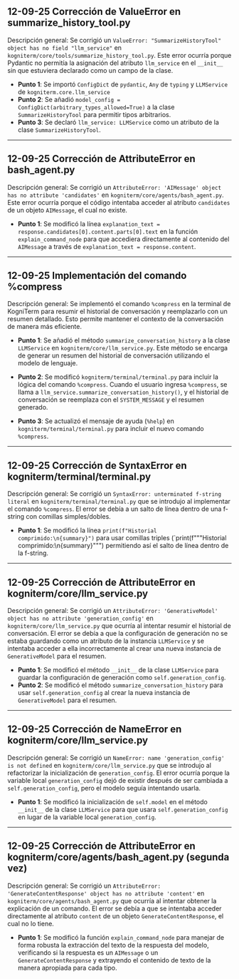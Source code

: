 ## 12-09-25 Corrección de ValueError en summarize_history_tool.py

Descripción general: Se corrigió un `ValueError: "SummarizeHistoryTool" object has no field "llm_service"` en `kogniterm/core/tools/summarize_history_tool.py`. Este error ocurría porque Pydantic no permitía la asignación del atributo `llm_service` en el `__init__` sin que estuviera declarado como un campo de la clase.

- **Punto 1**: Se importó `ConfigDict` de `pydantic`, `Any` de `typing` y `LLMService` de `kogniterm.core.llm_service`
- **Punto 2**: Se añadió `model_config = ConfigDict(arbitrary_types_allowed=True)` a la clase `SummarizeHistoryTool` para permitir tipos arbitrarios.
- **Punto 3**: Se declaró `llm_service: LLMService` como un atributo de la clase `SummarizeHistoryTool`.

---
## 12-09-25 Corrección de AttributeError en bash_agent.py

Descripción general: Se corrigió un `AttributeError: 'AIMessage' object has no attribute 'candidates'` en `kogniterm/core/agents/bash_agent.py`. Este error ocurría porque el código intentaba acceder al atributo `candidates` de un objeto `AIMessage`, el cual no existe.

- **Punto 1**: Se modificó la línea `explanation_text = response.candidates[0].content.parts[0].text` en la función `explain_command_node` para que accediera directamente al contenido del `AIMessage` a través de `explanation_text = response.content`.

---
## 12-09-25 Implementación del comando %compress

Descripción general: Se implementó el comando `%compress` en la terminal de KogniTerm para resumir el historial de conversación y reemplazarlo con un resumen detallado. Esto permite mantener el contexto de la conversación de manera más eficiente.

- **Punto 1**: Se añadió el método `summarize_conversation_history` a la clase `LLMService` en `kogniterm/core/llm_service.py`. Este método se encarga de generar un resumen del historial de conversación utilizando el modelo de lenguaje.

- **Punto 2**: Se modificó `kogniterm/terminal/terminal.py` para incluir la lógica del comando `%compress`. Cuando el usuario ingresa `%compress`, se llama a `llm_service.summarize_conversation_history()`, y el historial de conversación se reemplaza con el `SYSTEM_MESSAGE` y el resumen generado.

- **Punto 3**: Se actualizó el mensaje de ayuda (`%help`) en `kogniterm/terminal/terminal.py` para incluir el nuevo comando `%compress`.

---
## 12-09-25 Corrección de SyntaxError en kogniterm/terminal/terminal.py

Descripción general: Se corrigió un `SyntaxError: unterminated f-string literal` en `kogniterm/terminal/terminal.py` que se introdujo al implementar el comando `%compress`. El error se debía a un salto de línea dentro de una f-string con comillas simples/dobles.

- **Punto 1**: Se modificó la línea `print(f"Historial comprimido:\n{summary}")` para usar comillas triples (`print(f"""Historial comprimido:\n{summary}""") permitiendo así el salto de línea dentro de la f-string.

---
## 12-09-25 Corrección de AttributeError en kogniterm/core/llm_service.py

Descripción general: Se corrigió un `AttributeError: 'GenerativeModel' object has no attribute 'generation_config'` en `kogniterm/core/llm_service.py` que ocurría al intentar resumir el historial de conversación. El error se debía a que la configuración de generación no se estaba guardando como un atributo de la instancia `LLMService` y se intentaba acceder a ella incorrectamente al crear una nueva instancia de `GenerativeModel` para el resumen.

- **Punto 1**: Se modificó el método `__init__` de la clase `LLMService` para guardar la configuración de generación como `self.generation_config`.
- **Punto 2**: Se modificó el método `summarize_conversation_history` para usar `self.generation_config` al crear la nueva instancia de `GenerativeModel` para el resumen.

---
## 12-09-25 Corrección de NameError en kogniterm/core/llm_service.py

Descripción general: Se corrigió un `NameError: name 'generation_config' is not defined` en `kogniterm/core/llm_service.py` que se introdujo al refactorizar la inicialización de `generation_config`. El error ocurría porque la variable local `generation_config` dejó de existir después de ser cambiada a `self.generation_config`, pero el modelo seguía intentando usarla.

- **Punto 1**: Se modificó la inicialización de `self.model` en el método `__init__` de la clase `LLMService` para que usara `self.generation_config` en lugar de la variable local `generation_config`.

---
## 12-09-25 Corrección de AttributeError en kogniterm/core/agents/bash_agent.py (segunda vez)

Descripción general: Se corrigió un `AttributeError: 'GenerateContentResponse' object has no attribute 'content'` en `kogniterm/core/agents/bash_agent.py` que ocurría al intentar obtener la explicación de un comando. El error se debía a que se intentaba acceder directamente al atributo `content` de un objeto `GenerateContentResponse`, el cual no lo tiene.

- **Punto 1**: Se modificó la función `explain_command_node` para manejar de forma robusta la extracción del texto de la respuesta del modelo, verificando si la respuesta es un `AIMessage` o un `GenerateContentResponse` y extrayendo el contenido de texto de la manera apropiada para cada tipo.
